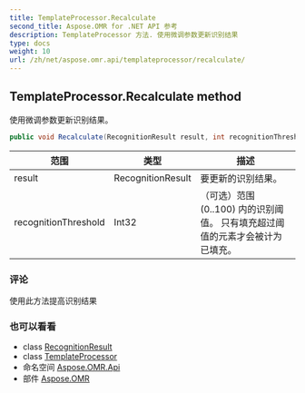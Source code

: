 ```yaml
---
title: TemplateProcessor.Recalculate
second_title: Aspose.OMR for .NET API 参考
description: TemplateProcessor 方法. 使用微调参数更新识别结果
type: docs
weight: 10
url: /zh/net/aspose.omr.api/templateprocessor/recalculate/
---
```

## TemplateProcessor.Recalculate method

使用微调参数更新识别结果。

```csharp
public void Recalculate(RecognitionResult result, int recognitionThreshold = -100)
```

| 范围 | 类型 | 描述 |
| --- | --- | --- |
| result | RecognitionResult | 要更新的识别结果。 |
| recognitionThreshold | Int32 | （可选）范围 (0..100) 内的识别阈值。 只有填充超过阈值的元素才会被计为已填充。 |

### 评论

使用此方法提高识别结果

### 也可以看看

* class [RecognitionResult](../../../aspose.omr.model/recognitionresult/)
* class [TemplateProcessor](../)
* 命名空间 [Aspose.OMR.Api](../../templateprocessor/)
* 部件 [Aspose.OMR](../../../)


